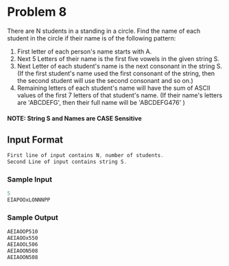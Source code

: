 # Problem 8

There are N students in a standing in a circle. Find the name of each student in the circle if their name is of the following pattern:

1. First letter of each person's name starts with A.
2. Next 5 Letters of their name is the first five vowels in the given string S.
3. Next Letter of each student's name is the next consonant in the string S. (If the first student's name used the first consonant of the string, then the second student will use the second consonant and so on.)
4. Remaining letters of each student's name will have the sum of ASCII values of the first 7 letters of that student's name. (If their name's letters are 'ABCDEFG', then their full name will be 'ABCDEFG476' )

#### NOTE: String S and Names are CASE Sensitive

## Input Format

```c
First line of input contains N, number of students.
Second Line of input contains string S.
```

### Sample Input

```c
5
EIAPOOxLONNNPP
```

### Sample Output

```c
AEIAOOP510
AEIAOOx550
AEIAOOL506
AEIAOON508
AEIAOON508
```
